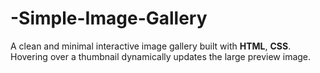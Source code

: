 # -Simple-Image-Gallery
A clean and minimal interactive image gallery built with **HTML**, **CSS**. Hovering over a thumbnail dynamically updates the large preview image.
